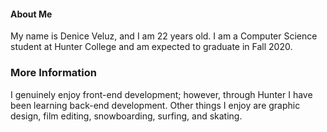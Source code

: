 

#### About Me
My name is Denice Veluz, and I am 22 years old. I am a Computer Science student at Hunter College and am expected to graduate in Fall 2020.

### More Information

I genuinely enjoy front-end development; however, through Hunter I have been learning back-end development. Other things I enjoy are graphic design, film editing, snowboarding, surfing, and skating.
